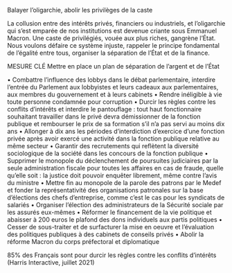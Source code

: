 Balayer l’oligarchie, abolir les privilèges de la caste

La collusion entre des intérêts privés, financiers ou industriels, et l’oligarchie qui s’est emparée de nos institutions est devenue criante sous Emmanuel Macron. Une caste de privilégiés, vouée aux plus riches, gangrène l’État. Nous voulons défaire ce système injuste, rappeler le principe fondamental de l’égalité entre tous, organiser la séparation de l’État et de la finance.

MESURE CLÉ
Mettre en place un plan de séparation de l’argent et de l’État

• Combattre l’influence des lobbys dans le débat parlementaire, interdire l’entrée du Parlement aux lobbyistes et leurs cadeaux aux parlementaires, aux membres du gouvernement et à leurs cabinets
• Rendre inéligible à vie toute personne condamnée pour corruption
• Durcir les règles contre les conflits d’intérêts et interdire le pantouflage : tout haut fonctionnaire souhaitant travailler dans le privé devra démissionner de la fonction publique et rembourser le prix de sa formation s’il n’a pas servi au moins dix ans
• Allonger à dix ans les périodes d’interdiction d’exercice d’une fonction privée après avoir exercé une activité dans la fonction publique relative au même secteur
• Garantir des recrutements qui reflètent la diversité sociologique de la société dans les concours de la fonction publique
• Supprimer le monopole du déclenchement de poursuites judiciaires par la seule administration fiscale pour toutes les affaires en cas de fraude, quelle qu’elle soit : la justice doit pouvoir enquêter librement, même contre l’avis du ministre
• Mettre fin au monopole de la parole des patrons par le Medef et fonder la représentativité des organisations patronales sur la base d’élections des chefs d’entreprise, comme c’est le cas pour les syndicats de salariés
• Organiser l’élection des administrateurs de la Sécurité sociale par les assurés eux-mêmes
• Réformer le financement de la vie politique et abaisser à 200 euros le plafond des dons individuels aux partis politiques
• Cesser de sous-traiter et de surfacturer la mise en oeuvre et l’évaluation des politiques publiques à des cabinets de conseils privés
• Abolir la réforme Macron du corps préfectoral et diplomatique

85% des Français sont pour durcir les règles contre les conflits d’intérêts (Harris Interactive, juillet 2021)
